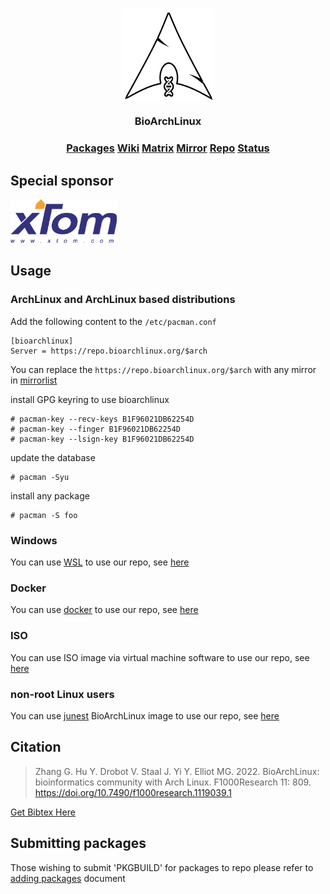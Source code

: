 <h3 align="center">
<img src="https://raw.githubusercontent.com/BioArchLinux/Packages/master/logo/bioarchlinux.png" alt="BioArchLinux" width="150">
</p>
BioArchLinux</h3>

<h3 align="center">
<a href="https://bioarchlinux.org/packages">Packages</a> <a href="https://wiki.bioarchlinux.org">Wiki</a> <a href="https://matrix.to/#/#bioarchlinux:matrix.org">Matrix</a> <a href="https://raw.githubusercontent.com/BioArchLinux/mirror/main/mirrorlist.bio">Mirror</a> <a href="https://repo.bioarchlinux.org">Repo</a> <a href="https://build.bioarchlinux.org">Status</a>
</h3>

## Special sponsor

<div>
<a href="https://v.ps/" target="_blank"><img height="70px" src="https://raw.githubusercontent.com/BioArchLinux/Packages/master/logo/xtom.png"></a>
</div>

## Usage

### ArchLinux and ArchLinux based distributions

Add the following content to the `/etc/pacman.conf`
```
[bioarchlinux]
Server = https://repo.bioarchlinux.org/$arch
```
You can replace the `https://repo.bioarchlinux.org/$arch` with any mirror in [mirrorlist](https://raw.githubusercontent.com/BioArchLinux/mirror/main/mirrorlist.bio)

install GPG keyring to use bioarchlinux
```
# pacman-key --recv-keys B1F96021DB62254D
# pacman-key --finger B1F96021DB62254D
# pacman-key --lsign-key B1F96021DB62254D
```

update the database
```
# pacman -Syu
```

install any package
```
# pacman -S foo
```

### Windows

You can use [WSL](https://docs.microsoft.com/en-us/windows/wsl/install) to use our repo, see [here](https://github.com/BioArchLinux/wsl)

### Docker 
You can use [docker](https://hub.docker.com/r/bioarchlinux/bioarchlinux) to use our repo, see [here](https://github.com/BioArchLinux/docker)

### ISO
You can use ISO image via virtual machine software to use our repo, see [here](https://github.com/BioArchLinux/iso)

### non-root Linux users
You can use [junest](https://github.com/fsquillace/junest) BioArchLinux image to use our repo, see [here](https://github.com/BioArchLinux/junest-img)

## Citation

> Zhang G. Hu Y. Drobot V. Staal J. Yi Y. Elliot MG. 2022. BioArchLinux: bioinformatics community with Arch Linux. F1000Research 11: 809. https://doi.org/10.7490/f1000research.1119039.1

[Get Bibtex Here](https://raw.githubusercontent.com/BioArchLinux/Packages/master/BioArchLinux.bibtex)

## Submitting packages
Those wishing to submit 'PKGBUILD' for packages to repo please refer to [adding packages](/Documentation/adding%20packages.md) document 
